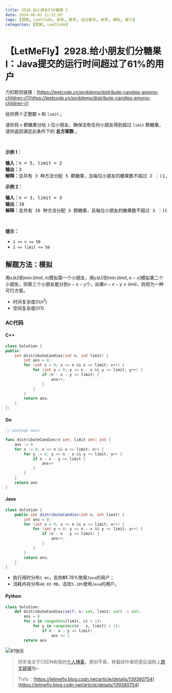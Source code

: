 ```yaml
---
title: 2928.给小朋友们分糖果 I
date: 2024-06-01 11:52:03
tags: [题解, LeetCode, 简单, 数学, 组合数学, 枚举, 模拟, 暴力]
categories: [题解, LeetCode]
---
```


# 【LetMeFly】2928.给小朋友们分糖果 I：Java提交的运行时间超过了61%的用户

力扣题目链接：[https://leetcode.cn/problems/distribute-candies-among-children-i/](https://leetcode.cn/problems/distribute-candies-among-children-i/)

<p>给你两个正整数&nbsp;<code>n</code> 和&nbsp;<code>limit</code>&nbsp;。</p>

<p>请你将 <code>n</code>&nbsp;颗糖果分给 <code>3</code>&nbsp;位小朋友，确保没有任何小朋友得到超过 <code>limit</code>&nbsp;颗糖果，请你返回满足此条件下的&nbsp;<strong>总方案数</strong>&nbsp;。</p>

<p>&nbsp;</p>

<p><strong class="example">示例 1：</strong></p>

<pre>
<b>输入：</b>n = 5, limit = 2
<b>输出：</b>3
<b>解释：</b>总共有 3 种方法分配 5 颗糖果，且每位小朋友的糖果数不超过 2 ：(1, 2, 2) ，(2, 1, 2) 和 (2, 2, 1) 。
</pre>

<p><strong class="example">示例 2：</strong></p>

<pre>
<b>输入：</b>n = 3, limit = 3
<b>输出：</b>10
<b>解释：</b>总共有 10 种方法分配 3 颗糖果，且每位小朋友的糖果数不超过 3 ：(0, 0, 3) ，(0, 1, 2) ，(0, 2, 1) ，(0, 3, 0) ，(1, 0, 2) ，(1, 1, 1) ，(1, 2, 0) ，(2, 0, 1) ，(2, 1, 0) 和 (3, 0, 0) 。
</pre>

<p>&nbsp;</p>

<p><strong>提示：</strong></p>

<ul>
	<li><code>1 &lt;= n &lt;= 50</code></li>
	<li><code>1 &lt;= limit &lt;= 50</code></li>
</ul>


    
## 解题方法：模拟

用$x$从$0$到$\min(limit, n)$模拟第一个小朋友，用$y$从$0$到$\min(limit, n-x)$模拟第二个小朋友，则第三个小朋友能分到$n-x-y$个。如果$n-x-y\leq limit$，则视为一种可行方案。

+ 时间复杂度$O(n^2)$
+ 空间复杂度$O(1)$

### AC代码

#### C++

```cpp
class Solution {
public:
    int distributeCandies(int n, int limit) {
        int ans = 0;
        for (int x = 0; x <= n && x <= limit; x++) {
            for (int y = 0; y <= n - x && y <= limit; y++) {
                if (n - x - y <= limit) {
                    ans++;
                }
            }
        }
        return ans;
    }
};
```

#### Go

```go
// package main

func distributeCandies(n int, limit int) int {
    ans := 0
    for x := 0; x <= n && x <= limit; x++ {
        for y := 0; y <= n - x && y <= limit; y++ {
            if n - x - y <= limit {
                ans++
            }
        }
    }
    return ans
}
```

#### Java

```java
class Solution {
    public int distributeCandies(int n, int limit) {
        int ans = 0;
        for (int x = 0; x <= n && x <= limit; x++) {
            for (int y = 0; y <= n - x && y <= limit; y++) {
                if (n - x - y <= limit) {
                    ans++;
                }
            }
        }
        return ans;
    }
}
```

+ 执行用时分布```1 ms```，击败**61**.78%使用```Java```的用户；
+ 消耗内存分布```40.03 MB```，击败```5.10%```使用```Java```的用户。

#### Python

```python
class Solution:
    def distributeCandies(self, n: int, limit: int) -> int:
        ans = 0
        for x in range(min(limit, n) + 1):
            for y in range(min(n - x, limit) + 1):
                if n - x - y <= limit:
                    ans += 1
        return ans
```

![61快乐](https://cdn.letmefly.xyz/img/img/happy61_2024.jpg)

> 同步发文于CSDN和我的[个人博客](https://blog.letmefly.xyz/)，原创不易，转载经作者同意后请附上[原文链接](https://blog.letmefly.xyz/2024/06/01/LeetCode%202928.%E7%BB%99%E5%B0%8F%E6%9C%8B%E5%8F%8B%E4%BB%AC%E5%88%86%E7%B3%96%E6%9E%9CI/)哦~
>
> Tisfy：[https://letmefly.blog.csdn.net/article/details/139380754](https://letmefly.blog.csdn.net/article/details/139380754)
